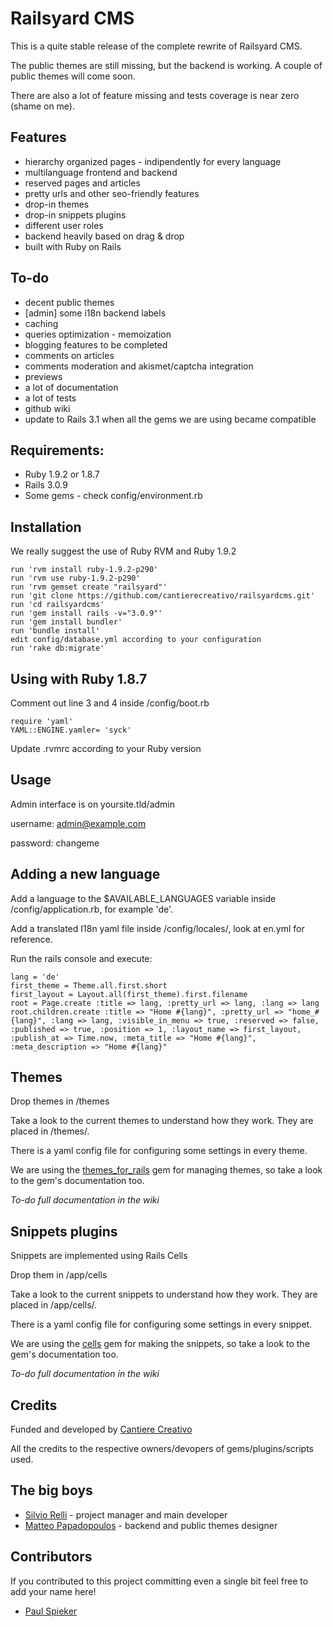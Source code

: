 Railsyard CMS
=============

This is a quite stable release of the complete rewrite of Railsyard CMS.

The public themes are still missing, but the backend is working. A couple of public themes will come soon.

There are also a lot of feature missing and tests coverage is near zero (shame on me).


Features
--------
* hierarchy organized pages - indipendently for every language
* multilanguage frontend and backend
* reserved pages and articles
* pretty urls and other seo-friendly features
* drop-in themes
* drop-in snippets plugins
* different user roles
* backend heavily based on drag & drop
* built with Ruby on Rails
	
To-do
-----
* decent public themes
* [admin] some i18n backend labels
* caching
* queries optimization - memoization
* blogging features to be completed
* comments on articles
* comments moderation and akismet/captcha integration
* previews
* a lot of documentation
* a lot of tests
* github wiki
* update to Rails 3.1 when all the gems we are using became compatible

Requirements:
-------------
* Ruby 1.9.2 or 1.8.7
* Rails 3.0.9
* Some gems - check config/environment.rb

Installation
------------
We really suggest the use of Ruby RVM and Ruby 1.9.2

    run 'rvm install ruby-1.9.2-p290'
    run 'rvm use ruby-1.9.2-p290'
    run 'rvm gemset create "railsyard"'
    run 'git clone https://github.com/cantierecreativo/railsyardcms.git'
    run 'cd railsyardcms'
    run 'gem install rails -v="3.0.9"'
    run 'gem install bundler'
    run 'bundle install'
    edit config/database.yml according to your configuration
    run 'rake db:migrate'

Using with Ruby 1.8.7
---------------------
Comment out line 3 and 4 inside /config/boot.rb

    require 'yaml'
    YAML::ENGINE.yamler= 'syck'
  
Update .rvmrc according to your Ruby version

Usage
-----
Admin interface is on yoursite.tld/admin

username: admin@example.com

password: changeme

Adding a new language
---------------------
Add a language to the $AVAILABLE_LANGUAGES variable inside /config/application.rb, for example 'de'.

Add a translated I18n yaml file inside /config/locales/, look at en.yml for reference.

Run the rails console and execute:

    lang = 'de'
    first_theme = Theme.all.first.short
    first_layout = Layout.all(first_theme).first.filename
    root = Page.create :title => lang, :pretty_url => lang, :lang => lang
    root.children.create :title => "Home #{lang}", :pretty_url => "home_#{lang}", :lang => lang, :visible_in_menu => true, :reserved => false, :published => true, :position => 1, :layout_name => first_layout, :publish_at => Time.now, :meta_title => "Home #{lang}", :meta_description => "Home #{lang}"


Themes
------
Drop themes in /themes

Take a look to the current themes to understand how they work. They are placed in /themes/.

There is a yaml config file for configuring some settings in every theme.

We are using the [themes_for_rails](https://github.com/lucasefe/themes_for_rails) gem for managing themes, so take a look to the gem's documentation too.

*To-do full documentation in the wiki*
    
Snippets plugins
----------------
Snippets are implemented using Rails Cells

Drop them in /app/cells

Take a look to the current snippets to understand how they work. They are placed in /app/cells/.

There is a yaml config file for configuring some settings in every snippet.

We are using the [cells](https://github.com/apotonick/cells) gem for making the snippets, so take a look to the gem's documentation too.

*To-do full documentation in the wiki*

	
Credits
-------
Funded and developed by [Cantiere Creativo](http://www.cantierecreativo.net)

All the credits to the respective owners/devopers of gems/plugins/scripts used.

The big boys
------------
* [Silvio Relli](http://www.relli.org) - project manager and main developer
* [Matteo Papadopoulos](http://www.basictrading.biz) - backend and public themes designer

Contributors
------------
If you contributed to this project committing even a single bit feel free to add your name here!

* [Paul Spieker](https://github.com/spieker)
	
